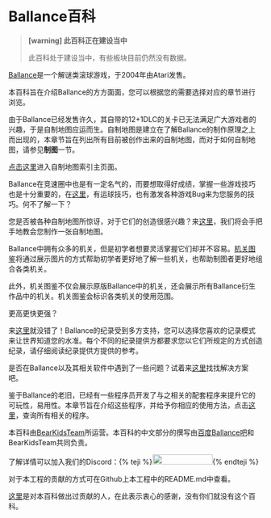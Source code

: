# Ballance百科

> **[warning] 此百科正在建设当中**
>
> 此百科处于建设当中，有些板块目前仍然没有数据。

[Ballance](https://en.wikipedia.org/wiki/Ballance)是一个解谜类滚球游戏，于2004年由Atari发售。

本百科旨在介绍Ballance的方方面面，您可以根据您的需要选择对应的章节进行浏览。

<!--sec data-title="自制地图索引" data-id="section0" data-show=true ces-->
由于Ballance已经发售许久，其自带的12+1DLC的关卡已无法满足广大游戏者的兴趣，于是自制地图应运而生。自制地图是建立在了解Ballance的制作原理之上而出现的，本章节旨在列出所有目前被创作出来的自制地图，而对于如何自制地图，请参见**制图**一节。

[点击这里](homemadeMapIndex/MAIN.md)进入自制地图索引主页面。
<!--endsec-->

<!--sec data-title="游戏技巧" data-id="section1" data-show=true ces-->
Ballance在竞速圈中也是有一定名气的，而要想取得好成绩，掌握一些游戏技巧也是十分重要的，在[这里](gameplaySkill/MAIN.md)，有运球技巧，也有激发各种游戏Bug来为您服务的技巧。何不了解一下？
<!--endsec-->

<!--sec data-title="制图" data-id="section2" data-show=true ces-->
您是否被各种自制地图所惊讶，对于它们的创造很感兴趣？来[这里](mapping/MAIN.md)，我们将会手把手地教会您制作一张自制地图。
<!--endsec-->

<!--sec data-title="机关图鉴" data-id="section6" data-show=true ces-->
Ballance中拥有众多的机关，但是初学者想要灵活掌握它们却并不容易。[机关图鉴](elements/MAIN.md)将通过展示图片的方式帮助初学者更好地了解一些机关，也帮助制图者更好地组合各类机关。

此外，机关图鉴不仅会展示原版Ballance中的机关，还会展示所有Ballance衍生作品中的机关。机关图鉴会标识各类机关的使用范围。
<!--endsec-->

<!--sec data-title="竞速与纪录" data-id="section3" data-show=true ces-->
更高更快更强？

来[这里](speedrun/MAIN.md)就没错了！Ballance的纪录受到多方支持，您可以选择您喜欢的记录模式来让世界知道您的水准。每个不同的纪录提供方都要求您以它们所规定的方式创造纪录，请仔细阅读纪录提供方提供的参考。
<!--endsec-->

<!--sec data-title="Q&A" data-id="section4" data-show=true ces-->
是否在Ballance以及其相关软件中遇到了一些问题？试着来[这里](q&a/MAIN.md)找找解决方案吧。
<!--endsec-->

<!--sec data-title="相关程序" data-id="section7" data-show=true ces-->
鉴于Ballance的老旧，已经有一些程序员开发了与之相关的配套程序来提升它的可玩性，易用性。本章节旨在介绍这些程序，并给予你相应的使用方法，点击[这里](app/MAIN.md)，查询所有相关的程序。
<!--endsec-->

<!--sec data-title="贡献" data-id="section5" data-show=true ces-->
本百科由[BearKidsTeam](https://github.com/BearKidsTeam)所运营。本百科的中文部分的撰写由[百度Ballance吧](https://tieba.baidu.com/f?ie=utf-8&kw=ballance)和BearKidsTeam共同负责。

了解详情可以加入我们的Discord：{% teji %}<a href="https://discord.gg/wFSCXuz"><img src="https://discordapp.com/api/guilds/412909762217377812/widget.png" width="119" height="20" border="0"></a>{% endteji %}

对于本工程的贡献的方式可在Github上本工程中的README.md中查看。

[这里](../CONTRIBUTION.md)是对本百科做出过贡献的人，在此表示衷心的感谢，没有你们就没有这个百科。
<!--endsec-->
